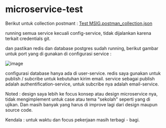 # microservice-test
 Berikut untuk collection postmant : [Test MSIG.postman_collection.json](https://github.com/riskigalangsaputra/microservice-test/files/15448228/Test.MSIG.postman_collection.json)

 running semua service kecuali config-service, tidak dijalankan karena terkait credentials git.

 dan pastikan redis dan database postgres sudah running, berikut gambar untuk port yang di gunakan di configurasi service : 

![image](https://github.com/riskigalangsaputra/microservice-test/assets/32057963/5cc87f84-066c-4617-93d2-f42e88a95753)

configurasi database hanya ada di user-service.
redis saya gunakan untuk publish / subcribe untuk kebutuhan kirim email.
service sebagai publish adalah authentification-service, untuk subcribe nya adalah email-service.

Noted : design saya lebih ke focus konsep atau design microservice nya, tidak mengimplement untuk case atau tema "sekolah" seperti yang di ujikan. 
        Dan masih banyak yang harus di improve lagi dari design maupun source code.

Kendala : untuk waktu dan focus pekerjaan masih terbagi - bagi.



